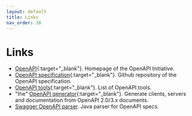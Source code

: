 ```yaml
---
layout: default
title: Links
nav_order: 30
---
```


# Links

- [OpenAPI][openapi]{:target="_blank"}. Homepage of the OpenAPI Initiative.
- [OpenAPI specification][openapi-spec]{:target="_blank"}. Github repository of the OpenAPI specification.
- [OpenAPI tools][openapi-tools]{:target="_blank"}. List of OpenAPI tools.
- "the" [OpenAPI generator][openapi-generator]{:target="_blank"}. Generate clients, servers and documentation from OpenAPI 2.0/3.x documents.
- [Swagger OpenAPI parser][swagger-parser]. Java parser for OpenAPI specs.

[openapi]: https://www.openapis.org/
[openapi-spec]: https://github.com/OAI/OpenAPI-Specification
[openapi-generator]: https://openapi-generator.tech/
[openapi-tools]: https://openapi.tools/
[swagger-parser]: https://github.com/swagger-api/swagger-parser
